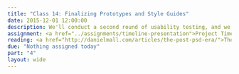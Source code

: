 ```yaml
---
title: "Class 14: Finalizing Prototypes and Style Guides"
date: 2015-12-01 12:00:00
description: We'll conduct a second round of usability testing, and we'll finalize our content templates and pattern libraries based on testing feedback.  Special Guest <a href="http://ethanmarcotte.com">Speaker Ethan Marcotte, Responsive Web Design, Author</a> via Skype (6 p.m.)
assignment: <a href="../assignments/timeline-presentation">Project Timeline and Prototype Demos</a>
reading: <a href="http://danielmall.com/articles/the-post-psd-era/">The Post-PSD Era by Dan Mall</a> and <a href="http://bradfrost.com/blog/web/how-much-does-a-responsive-web-design-cost/">How Much Does a Responsive Web Design Cost? by Brad Frost</a>
due: "Nothing assigned today"
part: "4"
layout: wide
---
```


